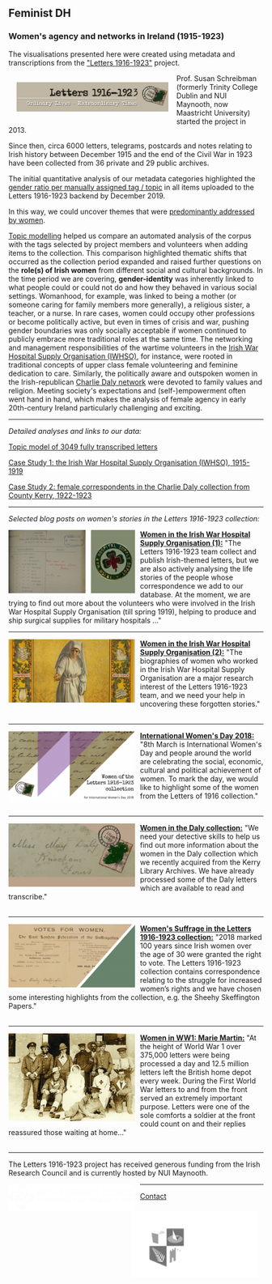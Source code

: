 ## Feminist DH

### Women's agency and networks in Ireland (1915-1923)

The visualisations presented here were created using metadata and transcriptions from the ["Letters 1916-1923"](http://letters1916.maynoothuniversity.ie/) project.

<img src="./Logos/logo-update.png" alt="logo" align="left" style="float:left; padding:16px" width="300"/>

Prof. Susan Schreibman (formerly Trinity College Dublin and NUI Maynooth, now Maastricht University) started the project in 2013.

Since then, circa 6000 letters, telegrams, postcards and notes relating to Irish history between December 1915 and the end of the Civil War in 1923 have been collected from 36 private and 29 public archives.

The initial quantitative analysis of our metadata categories highlighted the [gender ratio per manually assigned tag / topic](https://github.com/MonikaBarget/FeministDH/blob/master/Letters_gender-distribution-per-tag.png) in all items uploaded to the Letters 1916-1923 backend by December 2019.

In this way, we could uncover themes that were [predominantly addressed by women](https://github.com/MonikaBarget/FeministDH/blob/master/Letters_topics-covered-by-women.png).

[Topic modelling](https://monikabarget.github.io/FeministDH/TopicModel_Letters1916-1923.html) helped us compare an automated analysis of the corpus with the tags selected by project members and volunteers when adding items to the collection. This comparison highlighted thematic shifts that occurred as the collection period expanded and raised further questions on the **role(s) of Irish women** from different social and cultural backgrounds. In the time period we are covering, **gender-identity** was inherently linked to what people could or could not do and how they behaved in various social settings. Womanhood, for example, was linked to being a mother (or someone caring for family members more generally), a religious sister, a teacher, or a nurse. In rare cases, women could occupy other professions or become politically active, but even in times of crisis and war, pushing gender boundaries was only socially acceptable if women continued to publicly embrace more traditional roles at the same time. The networking and management responsibilities of the wartime volunteers in the [Irish War Hospital Supply Organisation (IWHSO)](https://monikabarget.github.io/FeministDH/casestudy1.html), for instance, were rooted in traditional concepts of upper class female volunteering and feminine dedication to care. Similarly, the politically aware and outspoken women in the Irish-republican [Charlie Daly network](https://monikabarget.github.io/FeministDH/casestudy2.html) were devoted to family values and religion. Meeting society's expectations and (self-)empowerment often went hand in hand, which makes the analysis of female agency in early 20th-century Ireland particularly challenging and exciting.

***

*Detailed analyses and links to our data:*

[Topic model of 3049 fully transcribed letters](https://monikabarget.github.io/FeministDH/TopicModel_Letters1916-1923.html)

[Case Study 1: the Irish War Hospital Supply Organisation (IWHSO), 1915-1919](https://monikabarget.github.io/FeministDH/casestudy1.html)

[Case Study 2: female correspondents in the Charlie Daly collection from County Kerry, 1922-1923](https://monikabarget.github.io/FeministDH/casestudy2.html)

***

*Selected blog posts on women's stories in the Letters 1916-1923 collection:*

<img src="./Logos/Logo_IWHSO.png" alt="logo" align="left" style="padding-right:10px" width="250"/> [**Women in the Irish War Hospital Supply Organisation (1):**](http://letters1916.maynoothuniversity.ie/wp-post/women-in-the-irish-war-hospital-supply-organisation-help-us-uncover-forgotten-stories-of-the-first-world-war-part-1) "The Letters 1916-1923 team collect and publish Irish-themed letters, but we are also actively analysing the life stories of the people whose correspondence we add to our database. At the moment, we are trying to find out more about the volunteers who were involved in the Irish War Hospital Supply Organisation (till spring 1919), helping to produce and ship surgical supplies for military hospitals ..."

***

<img src="./Logos/Logo_Nurse.jpg" alt="logo" align="left" style="padding-right:10px" width="250"/> [**Women in the Irish War Hospital Supply Organisation (2):**](http://letters1916.maynoothuniversity.ie/wp-post/women-in-the-irish-war-hospital-supply-organisation-help-us-uncover-forgotten-stories-of-the-first-world-war-part-2) "The biographies of women who worked in the Irish War Hospital Supply Organisation are a major research interest of the Letters 1916-1923 team, and we need your help in uncovering these forgotten stories."<br/><br/>


***

<img src="./Logos/Logo_Women.png" alt="logo" align="left" style="padding-right:10px" width="250"/> [**International Women's Day 2018:**](http://letters1916.maynoothuniversity.ie/wp-post/iwd-2018) "8th March is International Women's Day and people around the world are celebrating the social, economic, cultural and political achievement of women. To mark the day, we would like to highlight some of the women from the Letters of 1916 collection."<br/><br/>


***

<img src="./Logos/Logo_Daily.png" alt="logo" align="left" style="padding-right:10px" width="250"/> [**Women in the Daly collection:**](http://letters1916.maynoothuniversity.ie/wp-post/women-daly) "We need your detective skills to help us find out more information about the women in the Daly collection which we recently acquired  from the Kerry Library Archives. We have already processed some of the Daly letters which are available to read and transcribe."<br/><br/>


***

<img src="./Logos/Logo_Votes.png" alt="logo" align="left" style="padding-right:10px" width="250"/> [**Women's Suffrage in the Letters 1916-1923 collection:**](http://letters1916.maynoothuniversity.ie/wp-post/womens-suffrage) "2018 marked 100 years since Irish women over the age of 30 were granted the right to vote. The Letters 1916-1923 collection contains correspondence relating to the struggle for increased women’s rights and we have chosen some interesting highlights from the collection, e.g. the Sheehy Skeffington Papers."<br/><br/>


***

<img src="./Logos/Logo_Martin.jpg" alt="logo" align="left" style="padding-right:10px" width="250"/> [**Women in WW1: Marie Martin:**](http://letters1916.maynoothuniversity.ie/wp-post/women-ww1-marie-martin) "At the height of World War 1 over 375,000 letters were being processed a day and 12.5 million letters left the British home depot every week. During the First World War letters to and from the front served an extremely important purpose. Letters were one of the sole comforts a soldier at the front could count on and their replies reassured those waiting at home..."<br/><br/>


***

The Letters 1916-1923 project has received generous funding from the Irish Research Council and is currently hosted by NUI Maynooth.

<img src="./Logos/IRC_LOGO_White.png" alt="logo" align="left" style="padding-right:10px" width="250"/> 
<img src="./Logos/mu-logo-white-footer.png" alt="logo" align="right" style="padding-right:10px" width="250"/> 

***

[Contact](https://monikabarget.github.io/FeministDH/contact-us.html)




